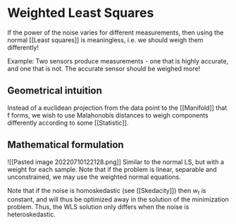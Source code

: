 # Weighted Least Squares
If the power of the noise varies for different measurements, then using the normal [[Least squares]] is meaningless, i.e. we should weigh them differently!

Example: Two sensors produce measurements - one that is highly accurate, and one that is not. The accurate sensor should be weighed more!




## Geometrical intuition
Instead of a euclidean projection from the data point to the [[Manifold]] that f forms, we wish to use Malahonobis distances to weigh components differently according to some [[Statistic]].

## Mathematical formulation
![[Pasted image 20220710122128.png]]
Similar to the normal LS, but with a weight for each sample. Note that if the problem is linear, separable and unconstrained, we may use the weighted normal equations.

Note that if the noise is homoskedastic (see [[Skedacity]]) then $w_t$ is constant, and will thus be optimized away in the solution of the minimization problem. Thus, the WLS solution only differs when the noise is heteroskedastic.